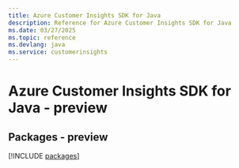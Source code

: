 ```yaml
---
title: Azure Customer Insights SDK for Java
description: Reference for Azure Customer Insights SDK for Java
ms.date: 03/27/2025
ms.topic: reference
ms.devlang: java
ms.service: customerinsights
---
```

# Azure Customer Insights SDK for Java - preview
## Packages - preview
[!INCLUDE [packages](customer-insights-index.md)]